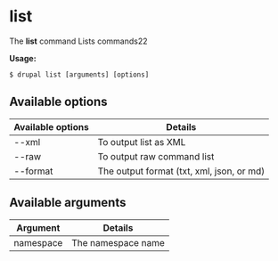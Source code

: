 # list
The **list** command Lists commands22

**Usage:**
```
$ drupal list [arguments] [options] 
```

## Available options
Available options | Details
-------|-------------
--xml | To output list as XML
--raw | To output raw command list
--format | The output format (txt, xml, json, or md)

## Available arguments
Argument | Details
---------|-------------
namespace | The namespace name
